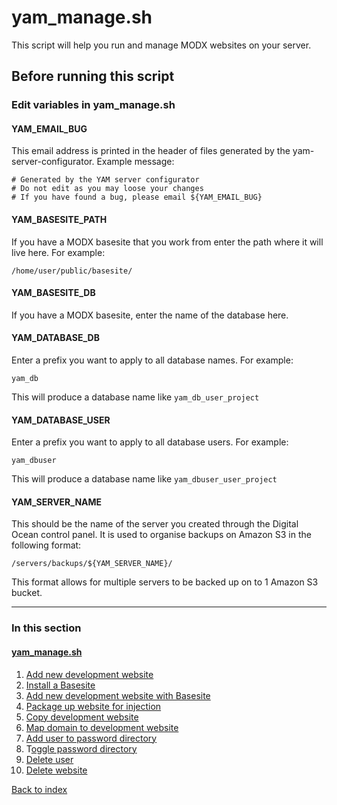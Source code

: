 # yam_manage.sh

This script will help you run and manage MODX websites on your server.

## Before running this script

### Edit variables in yam_manage.sh

#### YAM_EMAIL_BUG

This email address is printed in the header of files generated by the yam-server-configurator. Example message:
```
# Generated by the YAM server configurator
# Do not edit as you may loose your changes
# If you have found a bug, please email ${YAM_EMAIL_BUG}
```

#### YAM_BASESITE_PATH

If you have a MODX basesite that you work from enter the path where it will live here. For example:
```
/home/user/public/basesite/
```

#### YAM_BASESITE_DB

If you have a MODX basesite, enter the name of the database here.

#### YAM_DATABASE_DB

Enter a prefix you want to apply to all database names. For example:

```
yam_db
```
This will produce a database name like `yam_db_user_project`

#### YAM_DATABASE_USER

Enter a prefix you want to apply to all database users. For example:

```
yam_dbuser
```
This will produce a database name like `yam_dbuser_user_project`

#### YAM_SERVER_NAME

This should be the name of the server you created through the Digital Ocean control panel. It is used to organise backups on Amazon S3 in the following format:

```
/servers/backups/${YAM_SERVER_NAME}/
```
This format allows for multiple servers to be backed up on to 1 Amazon S3 bucket.

***

### In this section
#### [yam_manage.sh](/docs/yam_manage)
1. [Add new development website](/docs/yam_manage/01.md)
2. [Install a Basesite](/docs/yam_manage/02.md)
3. [Add new development website with Basesite](/docs/yam_manage/03.md)
4. [Package up website for injection](/docs/yam_manage/04.md)
5. [Copy development website](/docs/yam_manage/05.md)
6. [Map domain to development website](/docs/yam_manage/06.md)
7. [Add user to password directory](/docs/yam_manage/07.md)
8. T[oggle password directory](/docs/yam_manage/08.md)
9. [Delete user](/docs/yam_manage/09.md)
10. [Delete website](/docs/yam_manage/10.md)

[Back to index](/docs)

